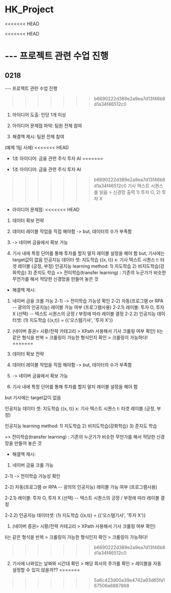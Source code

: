 # HK_Project
<<<<<<< HEAD

<<<<<<< HEAD

--- 프로젝트 관련 수업 진행
=======
## 0218


--- 프로젝트 관련 수업 진행

>>>>>>> b6690222d389e2a9ea7d13f46b8d1a34f46512c0
1. 아이디어 도출: 인당 1개 이상

2. 아이디어 문제점 파악: 팀원 전체 참여

3. 해결책 제시: 팀원 전체 참여


(예제 1팀 사례)
<<<<<<< HEAD
- 1조 아이디어: 금융 관련 주식 투자 AI
=======

- 1조 아이디어: 금융 관련 주식 투자 AI

>>>>>>> b6690222d389e2a9ea7d13f46b8d1a34f46512c0
기사 텍스트 시퀀스를 읽음 > 신경망 출력 1) 투자 O, 2) 투자 X


- 아이디어 문제점: 
<<<<<<< HEAD
1) 데이터 확보 전략 
2) 데이터 레이블 작업을 직접 해야함 -> but, 데이터의 수가 부족함 

1) -> 네이버 금융에서 확보 가능  
2) 기사 내에 특정 단어를 통해 투자를 할지 말지 레이블 설정을 해야 함
but, 기사에는 target값이 없음
인공지능 데이터 셋: 지도학습 {(x, t)} x: 기사 텍스트 시퀀스 t: 타겟 레이블 (긍정, 부정)
인공지능 learning method: 1) 지도학습 2) 비지도학습(강화학습) 3) 준지도 학습
=> 전이학습(transfer learning) : 기존의 누군가가 비슷한 무언가를 해서 적당한 신경망을 만들어 놓은 것

- 해결책 제시: 
1) 네이버 금융 크롤 가능 
2-1) -> 전이학습 가능성 확인
2-2) 자동(프로그램 or RPA -- 광의의 인공지능) 레이블 가능 여부 (프로그램사용)
2-2.1) 레이블: 투자 O, 투자 X (선택) -- 텍스트 시퀀스의 긍정 / 부정에 따라 레이블 결정
2-2.2) 인공지능 데이터셋: (1) 지도학습 {(x,t)} = {('오스템기사', '투자 X')}

1) (네이버 증권> 시황/전략 카테고리 > XPath 사용해서 기사 크롤링 여부 확인)
li는 같은 형식을 반복 > 크롤링이 가능한 형식인지 확인 > 크롤링이 가능하다!
=======

1) 데이터 확보 전략 

2) 데이터 레이블 작업을 직접 해야함 -> but, 데이터의 수가 부족함 

1) -> 네이버 금융에서 확보 가능 
 
2) 기사 내에 특정 단어를 통해 투자를 할지 말지 레이블 설정을 해야 함

but 기사에는 target값이 없음

인공지능 데이터 셋: 지도학습 {(x, t)} x: 기사 텍스트 시퀀스 t: 타겟 레이블 (긍정, 부정)

인공지능 learning method: 1) 지도학습 2) 비지도학습(강화학습) 3) 준지도 학습

=> 전이학습(transfer learning) : 기존의 누군가가 비슷한 무언가를 해서 적당한 신경망을 만들어 놓은 것

- 해결책 제시: 

1) 네이버 금융 크롤 가능 

2-1) -> 전이학습 가능성 확인

2-2) 자동(프로그램 or RPA -- 광의의 인공지능) 레이블 가능 여부 (프로그램사용)

2-2.1) 레이블: 투자 O, 투자 X (선택) -- 텍스트 시퀀스의 긍정 / 부정에 따라 레이블 결정

2-2.2) 인공지능 데이터셋: (1) 지도학습 {(x,t)} = {('오스템기사', '투자 X')}


1) (네이버 증권> 시황/전략 카테고리 > XPath 사용해서 기사 크롤링 여부 확인)

li는 같은 형식을 반복 > 크롤링이 가능한 형식인지 확인 > 크롤링이 가능하다!

>>>>>>> b6690222d389e2a9ea7d13f46b8d1a34f46512c0
2) 기사에 나와있는 날짜와 시간대 확인 > 해당 회사의 주가를 확인 > 레이블을 자동 설정할 수 있지 않을까??
=======
>>>>>>> 5a6c423d00a39e4742a93d65fa167506a6887868

